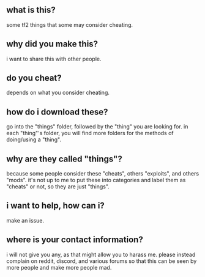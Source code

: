 <h2>what is this?</h2>
some tf2 things that some may consider cheating.
<h2>why did you make this?</h2>
i want to share this with other people.
<h2>do you cheat?</h2>
depends on what you consider cheating.
<h2>how do i download these?</h2>
go into the "things" folder, followed by the "thing" you are looking for. in each "thing"'s folder, you will find more folders for the methods of doing/using a "thing".
<h2>why are they called "things"?</h2>
because some people consider these "cheats", others "exploits", and others "mods". it's not up to me to put these into categories and label them as "cheats" or not, so they are just "things".
<h2>i want to help, how can i?</h2>
make an issue.
<h2>where is your contact information?</h2>
i will not give you any, as that might allow you to harass me. please instead complain on reddit, discord, and various forums so that this can be seen by more people and make more people mad.
